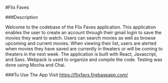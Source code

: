 #Flix Faves

###Description

Welcome to the codebase of the Flix Faves application. This application enables the user to create an account through 
their gmail login to save the movies they want to watch. Users can search movies as well as browse upcoming and current movies. 
When viewing their list, users are alerted when movies they have saved are currently in theaters or will be coming to theaters in the next week.
The application is built with React, Javascript, and Sass. Webpack is used to organize and compile the code. Testing was done using Mocha and Chai. 

###To Use The App
Visit https://flixfavs.firebaseapp.com/
